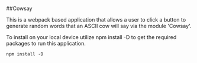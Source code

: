 ##Cowsay

This is a webpack based application that allows a user to click a button to generate random words that an ASCII cow will say via the module 'Cowsay'.

To install on your local device utilize npm install -D to get the required packages to run this application.
```
npm install -D
```